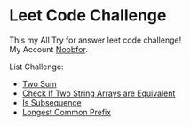 # Leet Code Challenge

This my All Try for answer leet code challenge!  
My Account [Noobfor](https://leetcode.com/Noobfor/).  

List Challenge:

- [Two Sum](https://github.com/NoobforAl/Algorithm_with_go/LeetCode/towSum/README.md)
- [Check If Two String Arrays are Equivalent](https://github.com/NoobforAl/Algorithm_with_go/LeetCode/Check_If_Two_String_Arrays_are_Equivalent/README.md)
- [Is Subsequence](https://github.com/NoobforAl/Algorithm_with_go/LeetCode/Is_Subsequence/README.md)
- [Longest Common Prefix](https://github.com/NoobforAl/Algorithm_with_go/LeetCode/LongestCommonPrefix/README.md)